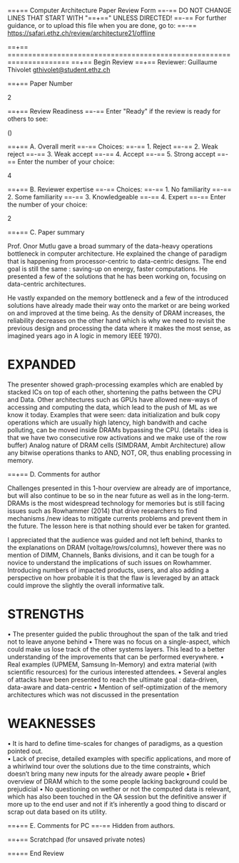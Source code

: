 ==+== Computer Architecture Paper Review Form
==-== DO NOT CHANGE LINES THAT START WITH "==+==" UNLESS DIRECTED!
==-== For further guidance, or to upload this file when you are done, go to:
==-== https://safari.ethz.ch/review/architecture21/offline

==+== =====================================================================
==+== Begin Review
==+== Reviewer: Guillaume Thivolet <gthivolet@student.ethz.ch>

==+== Paper Number

2

==+== Review Readiness
==-== Enter "Ready" if the review is ready for others to see:

()

==+== A. Overall merit
==-== Choices:
==-==    1. Reject
==-==    2. Weak reject
==-==    3. Weak accept
==-==    4. Accept
==-==    5. Strong accept
==-== Enter the number of your choice:

4

==+== B. Reviewer expertise
==-== Choices:
==-==    1. No familiarity
==-==    2. Some familiarity
==-==    3. Knowledgeable
==-==    4. Expert
==-== Enter the number of your choice:

2

==+== C. Paper summary

Prof. Onor Mutlu gave a broad summary of the data-heavy operations bottleneck in computer architecture. He explained the change of paradigm that is happening from processor-centric to data-centric designs. The end goal is still the same : saving-up on energy, faster computations. He presented a few of the solutions that he has been working on, focusing on data-centric architectures.

He vastly expanded on the memory bottleneck and a few of the introduced solutions have already made their way onto the market or are being worked on and improved at the time being. As the density of DRAM increases, the reliability decreases on the other hand which is why we need to revisit the previous design and processing the data where it makes the most sense, as imagined years ago in A logic in memory IEEE 1970). 

# EXPANDED

The presenter showed  graph-processing examples which are enabled by stacked ICs on top of each other, shortening the paths between the CPU and Data. Other architectures such as GPUs have allowed new-ways of accessing and computing the data, which lead to the push of ML as we know it today.
Examples that were seen: data initialization and bulk copy operations which are usually high latency, high bandwith and cache polluting, can be moved inside DRAMs bypassing the CPU. (details : idea is that we have two consecutive row activations and we make use of the row buffer)
Analog nature of DRAM cells (SIMDRAM, Ambit Architecture) allow any bitwise operations thanks to AND, NOT, OR, thus enabling processing in memory.


==+== D. Comments for author

Challenges presented in this 1-hour overview are already are of importance, but will also continue to be so in the near future as well as in the long-term. DRAMs is the most widespread technology for memories but is still facing issues such as Rowhammer (2014) that drive researchers to find  mechanisms /new ideas to mitigate currents problems and prevent them in the future. The lesson here is that nothing should ever be taken for granted.

I appreciated that the audience was guided and not left behind, thanks to the explanations on DRAM (voltage/rows/columns), however there was no mention of DIMM, Channels, Banks divisions, and it can be tough for a novice to understand the implications of such issues on Rowhammer. Introducing numbers of impacted products, users, and also adding a perspective on how probable it is that the flaw is leveraged by an attack could improve the slightly the overall informative talk.

# STRENGTHS

•	The presenter guided the public throughout the span of the talk and tried not to leave anyone behind
•	There was no focus on a single-aspect, which could make us lose track of the other systems layers. This lead to a better understanding of the improvements that can be performed everywhere.
•	Real examples (UPMEM, Samsung In-Memory) and extra material (with scientific resources) for the curious interested attendees.
•	Several angles of attacks have been presented to reach the ultimate goal : data-driven, data-aware and data-centric
•	Mention of self-optimization of the memory architectures which was not discussed in the presentation

# WEAKNESSES

•	It is hard to define time-scales for changes of paradigms, as a question pointed out.  
•	Lack of precise, detailed examples with specific applications, and more of a whirlwind tour over the solutions due to the time constraints, which doesn’t bring many new inputs for the already aware people
•	Brief overview of DRAM  which to the some people lacking background could be prejudicial
•	No questioning on wether or not the computed data is relevant, which has also been touched in the QA session but the definitive answer if more up to the end user and not if it’s inherently a good thing to discard or scrap out data based on its utility.

==+== E. Comments for PC
==-== Hidden from authors.

==+== Scratchpad (for unsaved private notes)

==+== End Review
